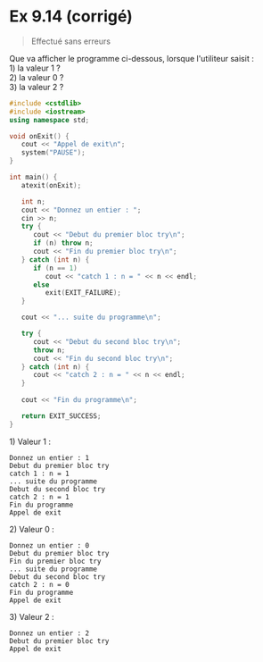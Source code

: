 # Ex 9.14 (corrigé)
> Effectué sans erreurs
  
Que va afficher le programme ci-dessous, lorsque l'utiliteur saisit :  
1\) la valeur 1 ?  
2\) la valeur 0 ?  
3\) la valeur 2 ?  

```c++
#include <cstdlib> 
#include <iostream> 
using namespace std; 

void onExit() { 
   cout << "Appel de exit\n"; 
   system("PAUSE"); 
} 

int main() { 
   atexit(onExit);

   int n;
   cout << "Donnez un entier : "; 
   cin >> n; 
   try { 
      cout << "Debut du premier bloc try\n";
      if (n) throw n; 
      cout << "Fin du premier bloc try\n"; 
   } catch (int n) { 
      if (n == 1) 
         cout << "catch 1 : n = " << n << endl; 
      else 
         exit(EXIT_FAILURE); 
   } 

   cout << "... suite du programme\n";

   try { 
      cout << "Debut du second bloc try\n"; 
      throw n; 
      cout << "Fin du second bloc try\n"; 
   } catch (int n) { 
      cout << "catch 2 : n = " << n << endl; 
   } 
   
   cout << "Fin du programme\n";

   return EXIT_SUCCESS; 
}
```
1\) Valeur 1 :
```
Donnez un entier : 1
Debut du premier bloc try
catch 1 : n = 1
... suite du programme
Debut du second bloc try
catch 2 : n = 1
Fin du programme
Appel de exit
```
2\) Valeur 0 : 
```
Donnez un entier : 0
Debut du premier bloc try
Fin du premier bloc try
... suite du programme
Debut du second bloc try
catch 2 : n = 0
Fin du programme
Appel de exit
```
3\) Valeur 2 : 
```
Donnez un entier : 2
Debut du premier bloc try
Appel de exit
```